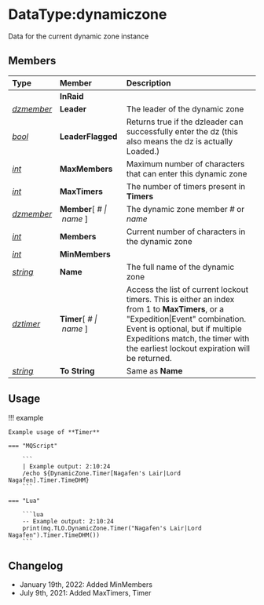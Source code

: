 # DataType:dynamiczone

Data for the current dynamic zone instance

## Members

| **Type** | **Member** | **Description** |
| :--- | :--- | :--- |
| | **InRaid** | |
| [_dzmember_](datatype-dzmember.md) | **Leader** | The leader of the dynamic zone |
| [_bool_](datatype-bool.md) | **LeaderFlagged** | Returns true if the dzleader can successfully enter the dz (this also means the dz is actually Loaded.) |
| [_int_](datatype-int.md) | **MaxMembers** | Maximum number of characters that can enter this dynamic zone |
| [_int_](datatype-int.md) | **MaxTimers** | The number of timers present in **Timers** |
| [_dzmember_](datatype-dzmember.md) | **Member**[&nbsp;_#&nbsp;\|&nbsp;name_&nbsp;] | The dynamic zone member _#_ or _name_ |
| [_int_](datatype-int.md) | **Members** | Current number of characters in the dynamic zone |
| [_int_](datatype-int.md) | **MinMembers** | |
| [_string_](datatype-string.md) | **Name** | The full name of the dynamic zone |
| [_dztimer_](datatype-dztimer.md) | **Timer**[&nbsp;_#&nbsp;\|&nbsp;name_&nbsp;] | Access the list of current lockout timers. This is either an index from 1 to **MaxTimers**, or a "Expedition\|Event" combination. Event is optional, but if multiple Expeditions match, the timer with the earliest lockout expiration will be returned.
| [_string_](datatype-string.md) | **To String** | Same as **Name** |

## Usage

!!! example

    Example usage of **Timer**

    === "MQScript"

        ```
        | Example output: 2:10:24
        /echo ${DynamicZone.Timer[Nagafen's Lair|Lord Nagafen].Timer.TimeDHM}
        ```

    === "Lua"

        ```lua
        -- Example output: 2:10:24
        print(mq.TLO.DynamicZone.Timer("Nagafen's Lair|Lord Nagafen").Timer.TimeDHM())
        ```


## Changelog

* January 19th, 2022: Added MinMembers
* July 9th, 2021: Added MaxTimers, Timer
